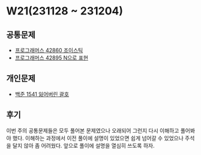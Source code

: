 # W21(231128 ~ 231204)

## 공통문제
- [프로그래머스 42860 조이스틱](https://school.programmers.co.kr/learn/courses/30/lessons/42860)
- [프로그래머스 42895 N으로 표현](https://school.programmers.co.kr/learn/courses/30/lessons/42895)

## 개인문제
- [백준 1541 잃어버린 괄호](https://www.acmicpc.net/problem/1541)

## 후기
이번 주의 공통문제들은 모두 풀어본 문제였으나 오래되어 그런지 다시 이해하고 풀어봐야 했다.
이해하는 과정에서 이전 풀이에 설명이 있었으면 쉽게 넘어갈 수 있었으나 주석을 달지 않아 좀 어려웠다.
앞으로 풀이에 설명을 열심히 쓰도록 하자.